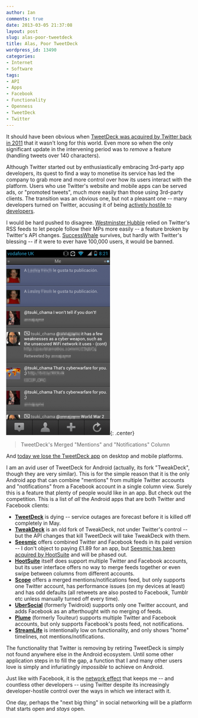 ```yaml
---
author: Ian
comments: true
date: 2013-03-05 21:37:08
layout: post
slug: alas-poor-tweetdeck
title: Alas, Poor TweetDeck
wordpress_id: 13490
categories:
- Internet
- Software
tags:
- API
- Apps
- Facebook
- Functionality
- Openness
- TweetDeck
- Twitter
---
```


It should have been obvious when [TweetDeck was acquired by Twitter back in 2011](https://tweetdeck.posterous.com/its-official-tweetdeck-has-been-acquired-by-t) that it wasn't long for this world. Even more so when the only significant update in the intervening period was to _remove_ a feature (handling tweets over 140 characters).

Although Twitter started out by enthusiastically embracing 3rd-party app developers, its quest to find a way to monetise its service has led the company to grab more and more control over how its users interact with the platform. Users who use Twitter's website and mobile apps can be served ads, or "promoted tweets", much more easily than those using 3rd-party clients. The transition was an obvious one, but not a pleasant one -- many developers turned on Twitter, accusing it of being [actively hostile to developers](http://ryanmarkel.com/2012/09/07/twitters-api-and-user-hostility/).

I would be hard pushed to disagree. [Westminster Hubble](http://www.westminsterhubble.com) relied on Twitter's RSS feeds to let people follow their MPs more easily -- a feature broken by Twitter's API changes. [SuccessWhale](https://successwhale.com) survives, but hardly with Twitter's blessing -- if it were to ever have 100,000 users, it would be banned.

![TweetDeck's Merged "Mentions" and "Notifications" Column](/img/blog/2013/03/Screenshot_2013-03-05-20-21-30-281x500.png){: .center}

> TweetDeck's Merged "Mentions" and "Notifications" Column

And [today we lose the TweetDeck app](https://tweetdeck.posterous.com/an-update-on-tweetdeck) on desktop and mobile platforms.

I am an avid user of TweetDeck for Android (actually, its fork "TweakDeck", though they are very similar). This is for the simple reason that it is the only Android app that can combine "mentions" from multiple Twitter accounts and "notifications" from a Facebook account in a single column view. Surely this is a feature that plenty of people would like in an app. But check out the competition. This is a list of _all_ the Android apps that are both Twitter and Facebook clients:

  * **[TweetDeck](https://play.google.com/store/apps/details?id=com.thedeck.android.app)** is dying -- service outages are forecast before it is killed off completely in May.
  * **[TweakDeck](https://play.google.com/store/apps/details?id=com.modaco.thedeck.android.app)** is an old fork of TweakDeck, not under Twitter's control -- but the API changes that kill TweetDeck will take TweakDeck with them.
  * **[Seesmic](https://play.google.com/store/apps/details?id=com.seesmic)** offers combined Twitter and Facebook feeds in its paid version -- I don't object to paying £1.89 for an app, but [Seesmic has been acquired by HootSuite](http://blog.seesmic.com/seesmic-has-been-acquired-by-hootsuite.html) and will be phased out.
  * **[HootSuite](https://play.google.com/store/apps/details?id=com.hootsuite.droid.full)** itself does support multiple Twitter and Facebook accounts, but its user interface offers no way to merge feeds together or even swipe between columns from different accounts.
  * **[Scope](https://play.google.com/store/apps/details?id=com.alphascope)** offers a merged mentions/notifications feed, but only supports one Twitter account, has performance issues (on my devices at least) and has odd defaults (all retweets are also posted to Facebook, Tumblr etc unless manually turned off every time).
  * **[UberSocial](https://play.google.com/store/apps/details?id=com.twidroid)** (formerly Twidroid) supports only one Twitter account, and adds Facebook as an afterthought with no merging of feeds.
  * **[Plume](https://play.google.com/store/apps/details?id=com.levelup.touiteur)** (formerly Touiteur) supports multiple Twitter and Facebook accounts, but only supports Facebook's posts feed, not notifications.
  * **[StreamLife](https://play.google.com/store/apps/details?id=com.idanapps.streamlife)** is intentionally low on functionality, and only shows "home" timelines, not mentions/notifications.

The functionality that Twitter is removing by retiring TweetDeck is simply not found anywhere else in the Android ecosystem. Until some other application steps in to fill the gap, a function that I and many other users love is simply and infuriatingly _impossible_ to achieve on Android.

Just like with Facebook, it is the [network effect](https://en.wikipedia.org/wiki/Network_effect) that keeps me -- and countless other developers -- using Twitter despite its increasingly developer-hostile control over the ways in which we interact with it.

One day, perhaps the "next big thing" in social networking will be a platform that starts open and _stays_ open.

